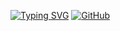 [![Typing SVG](https://readme-typing-svg.herokuapp.com?font=Fira+Code&pause=1000&random=false&width=435&lines=www.lifeandcode.top)](https://git.io/typing-svg)
[![GitHub](https://img.shields.io/badge/dynamic/json?logo=github&label=GitHub+Followers&labelColor=282c34&color=181717&query=%24.data.totalSubs&url=https%3A%2F%2Fapi.spencerwoo.com%2Fsubstats%2F%3Fsource%3Dgithub%26queryKey%3DMichaelWang2000&longCache=true)](https://github.com/MichaelWang2000)
<!--
**MichaelWang2000/MichaelWang2000** is a ✨ _special_ ✨ repository because its `README.md` (this file) appears on your GitHub profile.

Here are some ideas to get you started:

- 🔭 I’m currently working on ...
- 🌱 I’m currently learning ...
- 👯 I’m looking to collaborate on ...
- 🤔 I’m looking for help with ...
- 💬 Ask me about ...
- 📫 How to reach me: ...
- 😄 Pronouns: ...
- ⚡ Fun fact: ...
-->
